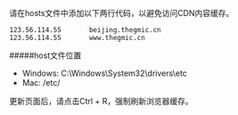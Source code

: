 请在hosts文件中添加以下两行代码，以避免访问CDN内容缓存。

	123.56.114.55		beijing.thegmic.cn
	123.56.114.55		www.thegmic.cn

#####host文件位置

+ Windows: C:\Windows\System32\drivers\etc
+ Mac: /etc/

更新页面后，请点击Ctrl + R，强制刷新浏览器缓存。